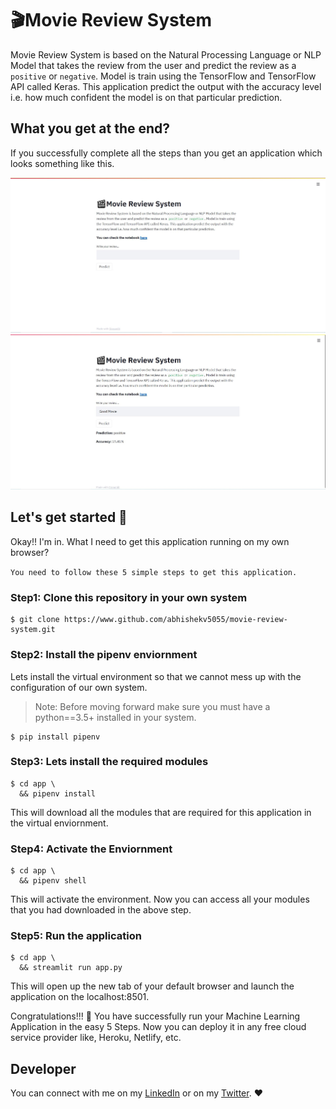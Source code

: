 # 🎬Movie Review System
Movie Review System is based on the Natural Processing Language or NLP Model
that takes the review from the user and predict the review as a `positive` or `negative`.
Model is train using the TensorFlow and TensorFlow API called Keras. This application predict 
the output with the accuracy level i.e. how much confident the model is on that particular prediction.

## What you get at the end?
If you successfully complete all the steps than you get an application which looks something like this.

![screenshot.png](\image\screenshot.JPG)
![screenshot-1.jpg](/image/screenshot-1.JPG)

## Let's get started 🤝
Okay!! I'm in. What I need to get this application running on my own browser?

`You need to follow these 5 simple steps to get this application.`

### Step1: Clone this repository in your own system
```
$ git clone https://www.github.com/abhishekv5055/movie-review-system.git
```

### Step2: Install the pipenv enviornment
Lets install the virtual environment so that we cannot mess up with the configuration of our own system.

> Note: Before moving forward make sure you must have a python==3.5+ installed in your system.

```
$ pip install pipenv
```

### Step3: Lets install the required modules
```
$ cd app \
  && pipenv install
```
This will download all the modules that are required for this application in the virtual enviornment.

### Step4: Activate the Enviornment
```
$ cd app \ 
  && pipenv shell
```
This will activate the environment. Now you can access all your modules that you had downloaded in the above step.

### Step5: Run the application
```
$ cd app \
  && streamlit run app.py
```
This will open up the new tab of your default browser and launch the application on the localhost:8501.

Congratulations!!! 🎉 You have successfully run your Machine Learning Application in the easy 5 Steps. Now you can deploy it in any free cloud service provider like, Heroku, Netlify, etc.

## Developer
You can connect with me on my [LinkedIn](https://www.linkedin.com/in/abhishek-vaish) or on my [Twitter](https://www.twitter.com/abhishek_vaish_). ❤
